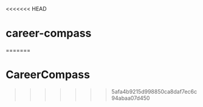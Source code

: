 <<<<<<< HEAD
# career-compass
=======
# CareerCompass
>>>>>>> 5afa4b9215d998850ca8daf7ec6c94abaa07d450
